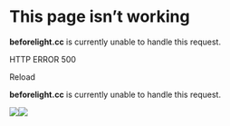 # This page isn’t working

**beforelight.cc** is currently unable to handle this request.

HTTP ERROR 500

Reload


**beforelight.cc** is currently unable to handle this request.

![](<Base64-Image-Removed>)![](<Base64-Image-Removed>)